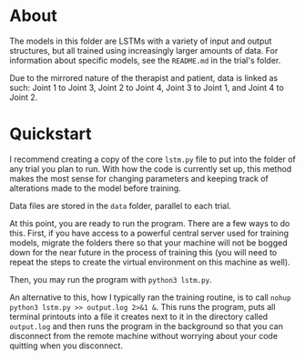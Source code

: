 # About
The models in this folder are LSTMs with a variety of input and output structures, but all trained using increasingly larger amounts of data. For information about specific models, see the ```README.md``` in the trial's folder.

Due to the mirrored nature of the therapist and patient, data is linked as such: Joint 1 to Joint 3, Joint 2 to Joint 4, Joint 3 to Joint 1, and Joint 4 to Joint 2.

# Quickstart
I recommend creating a copy of the core `lstm.py` file to put into the folder of any trial you plan to run. With how the code is currently set up, this method makes the most sense for changing parameters and keeping track of alterations made to the model before training.

Data files are stored in the ```data``` folder, parallel to each trial.

<!-- Within `lstm.py`, the paths to the dataset are currently set up for my CSVs, which I store in the root folder of this experiment (in this case `lstm_4to4`). These can be seen in the code as `'../X2_SRA_A_07-05-2024_10-39-10-mod-sync.csv'`. Be sure to update the path accordingly relative to where you store the CSV and how you have set up the file structure. -->

At this point, you are ready to run the program. There are a few ways to do this. First, if you have access to a powerful central server used for training models, migrate the folders there so that your machine will not be bogged down for the near future in the process of training this (you will need to repeat the steps to create the virtual environment on this machine as well).

Then, you may run the program with `python3 lstm.py`.

An alternative to this, how I typically ran the training routine, is to call `nohup python3 lstm.py >> output.log 2>&1 &`. This runs the program, puts all terminal printouts into a file it creates next to it in the directory called `output.log` and then runs the program in the background so that you can disconnect from the remote machine without worrying about your code quitting when you disconnect.

<!-- # Testing
`validation.py` contains code to plot a variety of graphs for interpreting the results of the model training. As with above, ensure the path to the CSV files is input accordingly, and the Joints that were read for training the model are the same as they were in `lstm.py`. 

The chunks of plotting code are labeled for what they will produce. There is capacity to create plots for the histogram of errors, true data and predicted data, error over time, and plotting the data normalized into one period or gait phase with the mean and standard deviation or the mean and standard deviation of error for that same period. Include or comment out any of these chunks as you desire.

Within `validation.py` are additional instructions and hints throughout the file as comments to help clarify different portions of the code to ensure the best plotting possible.

It is important to note, in it's current iteration, this code is not written modularly. Preforming testing on this model requires potentially updating many variables to achieve proper plotting, as the plots display a 2x2 grid of all four joints simultaneously.

With that, you may run the program with `python3 validation.py`. -->
